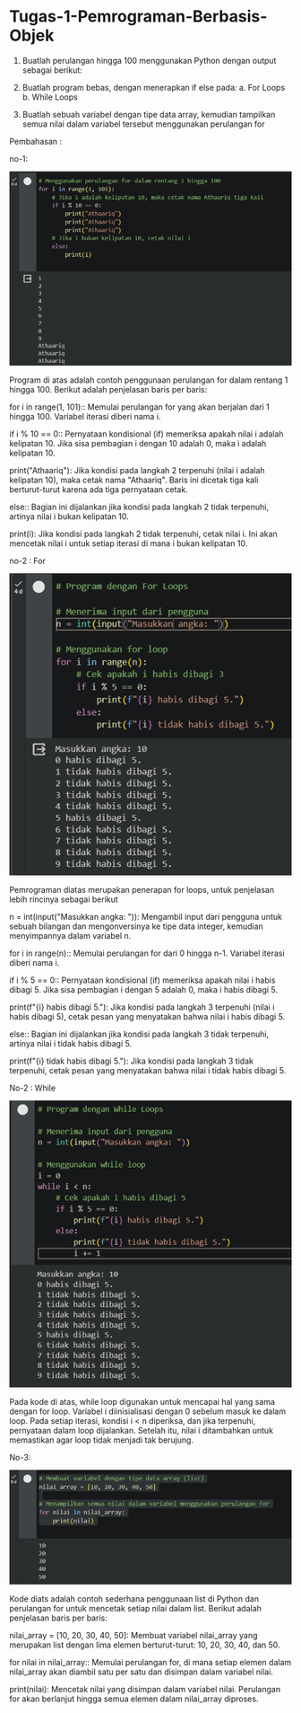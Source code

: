 # Tugas-1-Pemrograman-Berbasis-Objek

1. Buatlah perulangan hingga 100 menggunakan Python dengan output sebagai berikut:

2. Buatlah program bebas, dengan menerapkan if else pada:
  a. For Loops
  b. While Loops

3. Buatlah sebuah variabel dengan tipe data array, kemudian tampilkan semua nilai dalam variabel tersebut menggunakan perulangan for

Pembahasan :

no-1:

![alt](https://github.com/mark19566/Tugas-1-Pemrograman-Berbasis-Objek/blob/main/Screenshot%202023-12-08%20230712.png?raw=ture)

  Program di atas adalah contoh penggunaan perulangan for dalam rentang 1 hingga 100. Berikut adalah penjelasan baris per baris:

for i in range(1, 101):: Memulai perulangan for yang akan berjalan dari 1 hingga 100. Variabel iterasi diberi nama i.

if i % 10 == 0:: Pernyataan kondisional (if) memeriksa apakah nilai i adalah kelipatan 10. Jika sisa pembagian i dengan 10 adalah 0, maka i adalah kelipatan 10.

print("Athaariq"): Jika kondisi pada langkah 2 terpenuhi (nilai i adalah kelipatan 10), maka cetak nama "Athaariq". Baris ini dicetak tiga kali berturut-turut karena ada tiga pernyataan cetak.

else:: Bagian ini dijalankan jika kondisi pada langkah 2 tidak terpenuhi, artinya nilai i bukan kelipatan 10.

print(i): Jika kondisi pada langkah 2 tidak terpenuhi, cetak nilai i. Ini akan mencetak nilai i untuk setiap iterasi di mana i bukan kelipatan 10.



no-2 : For

![alt](https://github.com/mark19566/Tugas-1-Pemrograman-Berbasis-Objek/blob/main/Screenshot%202023-12-08%20230907.png?raw=true)

Pemrograman diatas merupakan penerapan for loops, untuk penjelasan lebih rincinya sebagai berikut

n = int(input("Masukkan angka: ")): Mengambil input dari pengguna untuk sebuah bilangan dan mengonversinya ke tipe data integer, kemudian menyimpannya dalam variabel n.

for i in range(n):: Memulai perulangan for dari 0 hingga n-1. Variabel iterasi diberi nama i.

if i % 5 == 0:: Pernyataan kondisional (if) memeriksa apakah nilai i habis dibagi 5. Jika sisa pembagian i dengan 5 adalah 0, maka i habis dibagi 5.

print(f"{i} habis dibagi 5."): Jika kondisi pada langkah 3 terpenuhi (nilai i habis dibagi 5), cetak pesan yang menyatakan bahwa nilai i habis dibagi 5.

else:: Bagian ini dijalankan jika kondisi pada langkah 3 tidak terpenuhi, artinya nilai i tidak habis dibagi 5.

print(f"{i} tidak habis dibagi 5."): Jika kondisi pada langkah 3 tidak terpenuhi, cetak pesan yang menyatakan bahwa nilai i tidak habis dibagi 5.

No-2 : While 

![alt](https://github.com/mark19566/Tugas-1-Pemrograman-Berbasis-Objek/blob/main/Screenshot%202023-12-08%20232611.png?raw=true)

Pada kode di atas, while loop digunakan untuk mencapai hal yang sama dengan for loop. Variabel i diinisialisasi dengan 0 sebelum masuk ke dalam loop. Pada setiap iterasi, kondisi i < n diperiksa, dan jika terpenuhi, pernyataan dalam loop dijalankan. Setelah itu, nilai i ditambahkan untuk memastikan agar loop tidak menjadi tak berujung.

No-3:

![lt](https://github.com/mark19566/Tugas-1-Pemrograman-Berbasis-Objek/blob/main/Screenshot%202023-12-08%20230620.png?raw=true)

Kode diats adalah contoh sederhana penggunaan list di Python dan perulangan for untuk mencetak setiap nilai dalam list. Berikut adalah penjelasan baris per baris:

nilai_array = [10, 20, 30, 40, 50]: Membuat variabel nilai_array yang merupakan list dengan lima elemen berturut-turut: 10, 20, 30, 40, dan 50.

for nilai in nilai_array:: Memulai perulangan for, di mana setiap elemen dalam nilai_array akan diambil satu per satu dan disimpan dalam variabel nilai.

print(nilai): Mencetak nilai yang disimpan dalam variabel nilai. Perulangan for akan berlanjut hingga semua elemen dalam nilai_array diproses.
